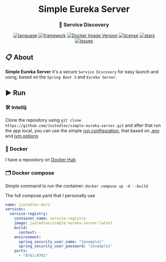 <div id="header" align="center">
    <h1>Simple Eureka Server</h1>
    <h3>🚚 Service Discovery</h3>
</div>

<div id="badges" align="center">

[![language](https://img.shields.io/badge/Java%2017-e6892e.svg?logo=openjdk&logoColor=white)](https://github.com/justedlev/simple-eureka-server)
[![framework](https://img.shields.io/badge/Spring%20Boot%203-6DB33F.svg?logo=springboot&logoColor=white)](https://docs.spring.io/spring-boot/index.html)
[![Docker Image Version](https://img.shields.io/docker/v/justedlev/simple-eureka-server?logo=docker&label=simple-eureka-server)](https://hub.docker.com/repository/docker/justedlev/simple-eureka-server)
[![license](https://img.shields.io/github/license/justedlev/simple-eureka-server)](https://www.apache.org/licenses/LICENSE-2.0.txt)
[![stars](https://img.shields.io/github/stars/justedlev/simple-eureka-server)](https://github.com/justedlev/simple-eureka-server/star)
[![issues](https://img.shields.io/github/issues/justedlev/simple-eureka-server)](https://github.com/justedlev/simple-eureka-server/issues)

</div>

## 📋 About

__Simple Eureka Server__ it's a secure `Service Discovery` for easy launch and using, based on the `Spring Boot 3` and
`Eureka Server`.

## ▶️ Run

### 🛠️ Intellij

Clone the repository using `git clone https://github.com/Justedlev/simple-eureka-server.git` and after that run the app local,
you can use the simple [run configuration](.run%2FDefault.run.xml), that based on [.env](../.env)
and [jvm options](../.vmoptions)

### 🚢 Docker

I have a repository on [Docker Hub](https://hub.docker.com/repository/docker/justedlev/simple-eureka-server/general)

### 🗂️ Docker compose

Simple command to run the container: `docker compose up -d --build`

The full compose.yaml that I personally use

```yaml
name: justedlev-msrv
services:
  service-registry:
    container_name: service-registry
    image: justedlev/simple-eureka-server:latest
    build:
      context: .
    environment:
      spring_security_user_name: "{example}"
      spring_security_user_password: "{example}"
    ports:
      - "8761:8761"
```
